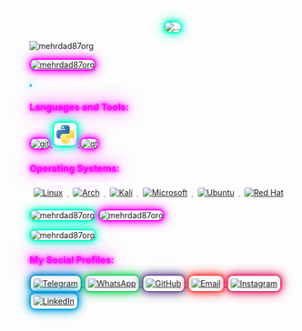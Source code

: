 <div align="center">
  <img alt="..." width="400" src="https://media.giphy.com/media/QDjpIL6oNCVZ4qzGs7/giphy.gif?cid=790b7611xmik679iwu8l3xy7k00hkptoo2lmocu3uxdathjw&ep=v1_gifs_search&rid=giphy.gif&ct=g" style="border: 2px solid #00ffcc; border-radius: 10px; box-shadow: 0 0 10px #00ffcc, 0 0 20px #00ffcc;">
</div>

<p align="left"> <img src="https://komarev.com/ghpvc/?username=mehrdad87org&label=Profile%20views&color=0e75b6&style=flat" alt="mehrdad87org" /> </p>

<p align="left"> <a href="https://github.com/ryo-ma/github-profile-trophy"><img src="https://github-profile-trophy.vercel.app/?username=mehrdad87org" alt="mehrdad87org" style="border: 2px solid #ff00ff; border-radius: 10px; box-shadow: 0 0 10px #ff00ff, 0 0 20px #ff00ff;" /></a> </p>

<p align="left"> <a href="https://twitter.com/" target="blank"><img src="https://img.shields.io/twitter/follow/?logo=twitter&style=for-the-badge" alt="" style="border: 2px solid #1da1f2; border-radius: 10px; box-shadow: 0 0 10px #1da1f2, 0 0 20px #1da1f2;" /></a> </p>

<h3 align="left" style="color: #ff00ff; text-shadow: 0 0 5px #ff00ff, 0 0 10px #ff00ff, 0 0 20px #ff00ff, 0 0 40px #ff00ff;">Languages and Tools:</h3>
<p align="left">
  <a href="https://git-scm.com/" target="_blank" rel="noreferrer">
    <img src="https://www.vectorlogo.zone/logos/git-scm/git-scm-icon.svg" alt="git" width="40" height="40" style="border: 2px solid #ff00ff; border-radius: 10px; box-shadow: 0 0 10px #ff00ff, 0 0 20px #ff00ff; transition: transform 0.3s ease, box-shadow 0.3s ease;" onmouseover="this.style.transform='scale(1.2)'; this.style.boxShadow='0 0 20px #ff00ff, 0 0 40px #ff00ff';" onmouseout="this.style.transform='scale(1)'; this.style.boxShadow='0 0 10px #ff00ff, 0 0 20px #ff00ff';">
  </a>
  <a href="https://www.python.org" target="_blank" rel="noreferrer">
    <img src="https://raw.githubusercontent.com/devicons/devicon/master/icons/python/python-original.svg" alt="python" width="40" height="40" style="border: 2px solid #00ffcc; border-radius: 10px; box-shadow: 0 0 10px #00ffcc, 0 0 20px #00ffcc; transition: transform 0.3s ease, box-shadow 0.3s ease;" onmouseover="this.style.transform='scale(1.2)'; this.style.boxShadow='0 0 20px #00ffcc, 0 0 40px #00ffcc';" onmouseout="this.style.transform='scale(1)'; this.style.boxShadow='0 0 10px #00ffcc, 0 0 20px #00ffcc';">
  </a>
  <a href="https://www.qt.io/" target="_blank" rel="noreferrer">
    <img src="https://upload.wikimedia.org/wikipedia/commons/0/0b/Qt_logo_2016.svg" alt="qt" width="40" height="40" style="border: 2px solid #ff00ff; border-radius: 10px; box-shadow: 0 0 10px #ff00ff, 0 0 20px #ff00ff; transition: transform 0.3s ease, box-shadow 0.3s ease;" onmouseover="this.style.transform='scale(1.2)'; this.style.boxShadow='0 0 20px #ff00ff, 0 0 40px #ff00ff';" onmouseout="this.style.transform='scale(1)'; this.style.boxShadow='0 0 10px #ff00ff, 0 0 20px #ff00ff';">
  </a>
</p>

<!-- New Icons Row -->
<h3 align="left" style="color: #ff00ff; text-shadow: 0 0 5px #ff00ff, 0 0 10px #ff00ff, 0 0 20px #ff00ff, 0 0 40px #ff00ff;">Operating Systems:</h3>
<p align="left">
  <a href="#" target="_blank">
    <img src="https://img.icons8.com/?size=100&id=tmEqIUErLJVM&format=png&color=000000" alt="Linux" width="60" height="60" style="border: 2px solid #ffffff; border-radius: 10px; padding: 5px; transition: transform 0.3s ease, box-shadow 0.3s ease, filter 0.3s ease; box-shadow: 0 0 10px #ffffff, 0 0 20px #ffffff;" onmouseover="this.style.transform='scale(1.2)'; this.style.boxShadow='0 0 20px #ffffff, 0 0 40px #ffffff'; this.style.filter='brightness(1.5)';" onmouseout="this.style.transform='scale(1)'; this.style.boxShadow='0 0 10px #ffffff, 0 0 20px #ffffff'; this.style.filter='brightness(1)';">
  </a>
  <a href="#" target="_blank">
    <img src="https://img.icons8.com/?size=100&id=uIXgLv5iSlLJ&format=png&color=000000" alt="Arch" width="60" height="60" style="border: 2px solid #ffffff; border-radius: 10px; padding: 5px; transition: transform 0.3s ease, box-shadow 0.3s ease, filter 0.3s ease; box-shadow: 0 0 10px #ffffff, 0 0 20px #ffffff;" onmouseover="this.style.transform='scale(1.2)'; this.style.boxShadow='0 0 20px #ffffff, 0 0 40px #ffffff'; this.style.filter='brightness(1.5)';" onmouseout="this.style.transform='scale(1)'; this.style.boxShadow='0 0 10px #ffffff, 0 0 20px #ffffff'; this.style.filter='brightness(1)';">
  </a>
  <a href="#" target="_blank">
    <img src="https://img.icons8.com/?size=100&id=qBWtR72kluCU&format=png&color=000000" alt="Kali" width="60" height="60" style="border: 2px solid #ffffff; border-radius: 10px; padding: 5px; transition: transform 0.3s ease, box-shadow 0.3s ease, filter 0.3s ease; box-shadow: 0 0 10px #ffffff, 0 0 20px #ffffff;" onmouseover="this.style.transform='scale(1.2)'; this.style.boxShadow='0 0 20px #ffffff, 0 0 40px #ffffff'; this.style.filter='brightness(1.5)';" onmouseout="this.style.transform='scale(1)'; this.style.boxShadow='0 0 10px #ffffff, 0 0 20px #ffffff'; this.style.filter='brightness(1)';">
  </a>
  <a href="#" target="_blank">
    <img src="https://img.icons8.com/?size=100&id=22989&format=png&color=000000" alt="Microsoft" width="60" height="60" style="border: 2px solid #ffffff; border-radius: 10px; padding: 5px; transition: transform 0.3s ease, box-shadow 0.3s ease, filter 0.3s ease; box-shadow: 0 0 10px #ffffff, 0 0 20px #ffffff;" onmouseover="this.style.transform='scale(1.2)'; this.style.boxShadow='0 0 20px #ffffff, 0 0 40px #ffffff'; this.style.filter='brightness(1.5)';" onmouseout="this.style.transform='scale(1)'; this.style.boxShadow='0 0 10px #ffffff, 0 0 20px #ffffff'; this.style.filter='brightness(1)';">
  </a>
  <a href="#" target="_blank">
    <img src="https://img.icons8.com/?size=100&id=jboFV8ZOXgZR&format=png&color=000000" alt="Ubuntu" width="60" height="60" style="border: 2px solid #ffffff; border-radius: 10px; padding: 5px; transition: transform 0.3s ease, box-shadow 0.3s ease, filter 0.3s ease; box-shadow: 0 0 10px #ffffff, 0 0 20px #ffffff;" onmouseover="this.style.transform='scale(1.2)'; this.style.boxShadow='0 0 20px #ffffff, 0 0 40px #ffffff'; this.style.filter='brightness(1.5)';" onmouseout="this.style.transform='scale(1)'; this.style.boxShadow='0 0 10px #ffffff, 0 0 20px #ffffff'; this.style.filter='brightness(1)';">
  </a>
  <a href="#" target="_blank">
    <img src="https://img.icons8.com/?size=100&id=17847&format=png&color=000000" alt="Red Hat" width="60" height="60" style="border: 2px solid #ffffff; border-radius: 10px; padding: 5px; transition: transform 0.3s ease, box-shadow 0.3s ease, filter 0.3s ease; box-shadow: 0 0 10px #ffffff, 0 0 20px #ffffff;" onmouseover="this.style.transform='scale(1.2)'; this.style.boxShadow='0 0 20px #ffffff, 0 0 40px #ffffff'; this.style.filter='brightness(1.5)';" onmouseout="this.style.transform='scale(1)'; this.style.boxShadow='0 0 10px #ffffff, 0 0 20px #ffffff'; this.style.filter='brightness(1)';">
  </a>
</p>

<p><img align="left" src="https://github-readme-stats.vercel.app/api/top-langs?username=mehrdad87org&show_icons=true&locale=en&layout=compact" alt="mehrdad87org" style="border: 2px solid #00ffcc; border-radius: 10px; box-shadow: 0 0 10px #00ffcc, 0 0 20px #00ffcc;" /></p>

<p>&nbsp;<img align="center" src="https://github-readme-stats.vercel.app/api?username=mehrdad87org&show_icons=true&locale=en" alt="mehrdad87org" style="border: 2px solid #ff00ff; border-radius: 10px; box-shadow: 0 0 10px #ff00ff, 0 0 20px #ff00ff;" /></p>

<p><img align="center" src="https://github-readme-streak-stats.herokuapp.com/?user=mehrdad87org&" alt="mehrdad87org" style="border: 2px solid #00ffcc; border-radius: 10px; box-shadow: 0 0 10px #00ffcc, 0 0 20px #00ffcc;" /></p>

<h3 align="left" style="color: #ff00ff; text-shadow: 0 0 5px #ff00ff, 0 0 10px #ff00ff, 0 0 20px #ff00ff, 0 0 40px #ff00ff;">My Social Profiles:</h3>
<p align="left">
  <a href="https://t.me/mehrdad87org" target="_blank">
    <img src="https://img.icons8.com/?size=100&id=k4jADXhS5U1t&format=png&color=000000" alt="Telegram" width="50" height="50" style="border: 2px solid #0088cc; border-radius: 10px; padding: 5px; transition: transform 0.3s ease, box-shadow 0.3s ease; box-shadow: 0 0 10px #0088cc, 0 0 20px #0088cc;" onmouseover="this.style.transform='scale(1.2)'; this.style.boxShadow='0 0 20px #0088cc, 0 0 40px #0088cc';" onmouseout="this.style.transform='scale(1)'; this.style.boxShadow='0 0 10px #0088cc, 0 0 20px #0088cc';">
  </a>
  <a href="https://wa.link/78c7u1" target="_blank">
    <img src="https://img.icons8.com/?size=100&id=A1JUR9NRH7sC&format=png&color=000000" alt="WhatsApp" width="50" height="50" style="border: 2px solid #25d366; border-radius: 10px; padding: 5px; transition: transform 0.3s ease, box-shadow 0.3s ease; box-shadow: 0 0 10px #25d366, 0 0 20px #25d366;" onmouseover="this.style.transform='scale(1.2)'; this.style.boxShadow='0 0 20px #25d366, 0 0 40px #25d366';" onmouseout="this.style.transform='scale(1)'; this.style.boxShadow='0 0 10px #25d366, 0 0 20px #25d366';">
  </a>
  <a href="https://github.com/mehrdad87org" target="_blank">
    <img src="https://img.icons8.com/?size=100&id=LoL4bFzqmAa0&format=png&color=000000" alt="GitHub" width="50" height="50" style="border: 2px solid #6e5494; border-radius: 10px; padding: 5px; transition: transform 0.3s ease, box-shadow 0.3s ease; box-shadow: 0 0 10px #6e5494, 0 0 20px #6e5494;" onmouseover="this.style.transform='scale(1.2)'; this.style.boxShadow='0 0 20px #6e5494, 0 0 40px #6e5494';" onmouseout="this.style.transform='scale(1)'; this.style.boxShadow='0 0 10px #6e5494, 0 0 20px #6e5494';">
  </a>
  <a href="mailto:mehrdad87ourangg@gmail.com" target="_blank">
    <img src="https://img.icons8.com/?size=100&id=eFPBXQop6V2m&format=png&color=000000" alt="Email" width="50" height="50" style="border: 2px solid #ff4444; border-radius: 10px; padding: 5px; transition: transform 0.3s ease, box-shadow 0.3s ease; box-shadow: 0 0 10px #ff4444, 0 0 20px #ff4444;" onmouseover="this.style.transform='scale(1.2)'; this.style.boxShadow='0 0 20px #ff4444, 0 0 40px #ff4444';" onmouseout="this.style.transform='scale(1)'; this.style.boxShadow='0 0 10px #ff4444, 0 0 20px #ff4444';">
  </a>
  <a href="https://instagram.com/mehrdad_ourang87" target="_blank">
    <img src="https://img.icons8.com/?size=100&id=nj0Uj45LGUYh&format=png&color=000000" alt="Instagram" width="50" height="50" style="border: 2px solid #e1306c; border-radius: 10px; padding: 5px; transition: transform 0.3s ease, box-shadow 0.3s ease; box-shadow: 0 0 10px #e1306c, 0 0 20px #e1306c;" onmouseover="this.style.transform='scale(1.2)'; this.style.boxShadow='0 0 20px #e1306c, 0 0 40px #e1306c';" onmouseout="this.style.transform='scale(1)'; this.style.boxShadow='0 0 10px #e1306c, 0 0 20px #e1306c';">
  </a>
  <a href="https://www.linkedin.com/in/mehrdad-ourang-4204b734a" target="_blank">
    <img src="https://img.icons8.com/?size=100&id=MR3dZdlA53te&format=png&color=000000" alt="LinkedIn" width="50" height="50" style="border: 2px solid #00a0dc; border-radius: 10px; padding: 5px; transition: transform 0.3s ease, box-shadow 0.3s ease; box-shadow: 0 0 10px #00a0dc, 0 0 20px #00a0dc;" onmouseover="this.style.transform='scale(1.2)'; this.style.boxShadow='0 0 20px #00a0dc, 0 0 40px #00a0dc';" onmouseout="this.style.transform='scale(1)'; this.style.boxShadow='0 0 10px #00a0dc, 0 0 20px #00a0dc';">
  </a>
</p>
